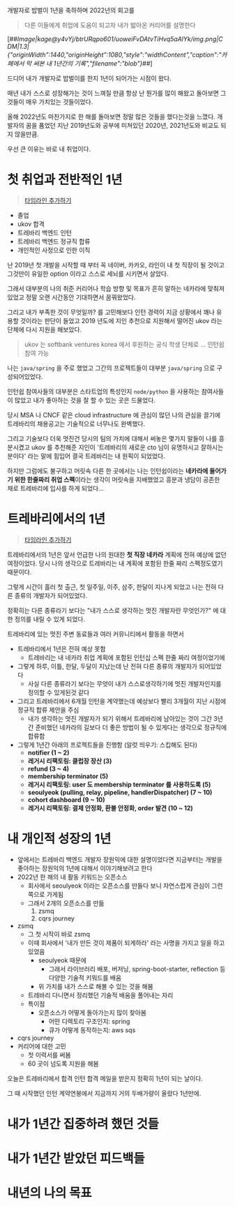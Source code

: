 개발자로 밥벌이 1년을 축하하며 2022년의 회고를

> 다른 이들에게 취업에 도움이 되고자 내가 밟아온 커리어를 설명한다

[##_Image|kage@y4vYj/btrURqpo601/uoweiFvDAtvTiHvq5aAlYk/img.png|CDM|1.3|{"originWidth":1440,"originHeight":1080,"style":"widthContent","caption":"카페에서 막 써본 내 1년간의 기록","filename":"blob"}_##]

드디어 내가 개발자로 밥벌이를 한지 1년이 되어가는 시점이 왔다.

매년 내가 스스로 성장해가는 것이 느껴질 만큼 항상 난 뭔가를 많이 해왔고 돌아보면 그것들이 매우 가치있는 것들이었다.

올해 2022년도 마찬가지로 한 해를 돌아보면 정말 많은 것들을 했다는것을 느꼈다. 개발자의 꿈을 품었던 지난 2019년도와 공부에 미쳐있던 2020년, 2021년도와 비교도 되지 않을만큼.

우선 큰 이유는 바로 내 취업이다.

# 첫 취업과 전반적인 1년

> [타임라인 추가하기](#)

- 졸업
- ukov 합격
- 트레바리 백엔드 인턴
- 트레바리 백엔드 정규직 합류
- 개인적인 사정으로 인한 이직

난 2019년 첫 개발을 시작할 때 부터 꼭 네이버, 카카오, 라인이 내 첫 직장이 될 것이고 그것만이 유일한 option 이라고 스스로 세뇌를 시키면서 살았다.

그래서 대부분의 나의 취준 커리어나 학습 방향 및 목표가 흔히 말하는 네카라에 맞춰져 있었고 정말 오랜 시간동안 기대하면서 꿈꿔왔었다.

그리고 내가 부족한 것이 무엇일까? 를 고민해보다 인턴 경력이 지금 상황에서 꽤나 유용할 것이라는 판단이 들었고 2019 년도에 지인 추천으로 지원해서 떨어진 ukov 라는 단체에 다시 지원을 해보았다.

> ukov 는 softbank ventures korea 에서 후원하는 공식 학생 단체로 ... 인턴쉽 참여 가능

나는 `java/spring` 을 주로 했었고 그간의 프로젝트들이 대부분 `java/spring` 으로 구성되어있었다.

인턴쉽 참여사들의 대부분은 스타트업의 특성인지 `node/python` 을 사용하는 참여사들이 많았고 내가 좋아하는 것을 잘 할 수 있는 곳은 드물었다.

당시 MSA 나 CNCF 같은 cloud infrastructure 에 관심이 많던 나의 관심을 끌기에 트레바리의 채용공고는 기술적으로 너무나도 완벽했다.

그리고 기술보다 더욱 멋진건 당시의 팀의 가치에 대해서 써놓은 몇가지 말들이 나를 흥분시켰고 ukov 를 추천해준 지인이 '트레바리의 새로운 cto 님이 유명하시고 잘하시는 분이다' 라는 말에 힘입어 결국 트레바리는 내 원픽이 되었었다.

하지만 그럼에도 불구하고 머릿속 다른 한 곳에서는 나는 인턴쉽이라는 **네카라에 들어가기 위한 한줄짜리 취업 스펙**이라는 생각이 머릿속을 지배했었고 흥분과 냉담이 공존한 채로 트레바리에 입사를 하게 되었다...

# 트레바리에서의 1년

> [타임라인 추가하기](#)

트레바리에서의 1년은 앞서 언급한 나의 원대한 **첫 직장 네카라** 계획에 전혀 예상에 없던 여정이었다. 당시 나의 생각으로 트레바리는 내 계획에 포함된 한줄 짜리 스펙정도였기 때문이다.

그렇게 시간이 흘러 첫 출근, 첫 일주일, 이주, 삼주, 한달이 지나게 되었고 나는 전혀 다른 종류의 개발자가 되어있었다. 

정확히는 다른 종류라기 보다는 "내가 스스로 생각하는 멋진 개발자란 무엇인가?" 에 대한 정의를 내릴 수 있게 되었다.

트레바리에 있는 멋진 주변 동료들과 여러 커뮤니티에서 활동을 하면서 

- 트레바리에서 1년은 전혀 예상 못함
  - 트레바리는 내 네카라 취업 계획에 포함된 인턴십 스펙 한줄 짜리 여정이었기에
- 그렇게 하루, 이틀, 한달, 두달이 지났는데 난 전혀 다른 종류의 개발자가 되어있었다
  - 사실 다른 종류라기 보다는 무엇이 내가 스스로생각하기에 멋진 개발자인지를 정의할 수 있게된것 같다
- 그리고 트레바리에서 6개월 인턴을 계약했는데 예상보다 빨리 3개월이 지난 시점에 정규직 합류 제안을 주심
  - 내가 생각하는 멋진 개발자가 되기 위해서 트레바리에 남아있는 것이 그간 3년간 준비했던 네카라의 길보다 더 좋은 방법이 될 수 있게다는 생각으로 정규직에 합류함
- 그렇게 1년간 아래의 프로젝트들을 진행함 (알럿 띄우기: 스킵해도 된다)
  - **notifier (1 ~ 2)**
  - **레거시 리팩토링: 클럽장 장산 (3)**
  - **refund (3 ~ 4)**
  - **membership terminator (5)**
  - **레거시 리팩토링: user 도 membership terminator 를 사용하도록 (5)**
  - **seoulyeok (pulling, relay, pipeline, handlerDispatcher) (7 ~ 10)**
  - **cohort dashboard (9 ~ 10)**
  - **레거시 리팩토링: 결제 안정화, 환불 안정화, order 발견 (10 ~ 12)**

# 내 개인적 성장의 1년

- 앞에서는 트레바리 백엔드 개발자 장원익에 대한 설명이었다면 지금부터는 개발을 좋아하는 장원익의 1년에 대해서 이야기해보려고 한다
- 2022년 한 해의 내 활동 키워드는 오픈소스
  - 회사에서 seoulyeok 이라는 오픈소스를 만들다 보니 자연스럽게 관심이 그런 쪽으로 가게됨
  - 그래서 2개의 오픈소스를 만듦
    1. zsmq
    2. cqrs journey
- zsmq
  - 그 첫 시작이 바로 zsmq
  - 이때 회사에서 '내가 만든 것이 제품이 되게하라' 라는 사명을 가지고 일을 하고 있었음
    - seoulyeok 때문에
      - 그래서 라이브러리 배포, 버저닝, spring-boot-starter, reflection 등 다양한 기술적 키워드를 배움
    - 위 가치를 내가 스스로 해볼 수 있는 것을 해봄
  - 트레바리 다니면서 정리했던 기술적 배움을 풀어내는 자리
  - 특이점
    - 오픈소스가 어떻게 돌아가는지 많이 찾아봄
      - 어떤 디렉토리 구조인지: spring
      - 큐가 어떻게 동작하는지: aws sqs
- cqrs journey
- 커리어에 대한 고민
  - 첫 이력서를 써봄
  - 60 곳이 넘도록 지원을 해봄

오늘은 트레바리에서 합격 인턴 합격 메일을 받은지 정확히 1년이 되는 날이다.

그 때 시작했던 인턴 계약연봉에서 지금까지 거의 두배가량이 올랐다 1년만에.

# 내가 1년간 집중하려 했던 것들

# 내가 1년간 받았던 피드백들

# 내년의 나의 목표